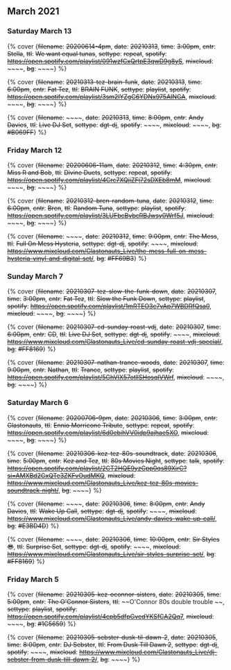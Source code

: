 ## March 2021

### Saturday March 13

{% cover {~~filename~~: ~~20200614-4pm~~, ~~date~~: ~~20210313~~, ~~time~~: ~~3:00pm~~, ~~cntr~~: ~~Stella~~, ~~ttl~~: ~~We want equal tunas~~, ~~settype~~: ~~repeat~~, ~~spotify~~: ~~https://open.spotify.com/playlist/091wzfCxQrtpE3qwD9g8yS~~, ~~mixcloud~~: ~~~~, ~~bg~~: ~~~~} %}

{% cover {~~filename~~: ~~20210313-tez-brain-funk~~, ~~date~~: ~~20210313~~, ~~time~~: ~~6:00pm~~, ~~cntr~~: ~~Fat Tez~~, ~~ttl~~: ~~BRAIN FUNK~~, ~~settype~~: ~~playlist~~, ~~spotify~~: ~~https://open.spotify.com/playlist/3sm2lYZgC6YDNx975AINGA~~, ~~mixcloud~~: ~~~~, ~~bg~~: ~~~~} %}

{% cover {~~filename~~: ~~~~, ~~date~~: ~~20210313~~, ~~time~~: ~~8:00pm~~, ~~cntr~~: ~~Andy Davies~~, ~~ttl~~: ~~Live DJ Set~~, ~~settype~~: ~~dgt-dj~~, ~~spotify~~: ~~~~, ~~mixcloud~~: ~~~~, ~~bg~~: ~~#B069FF~~} %}


### Friday March 12

{% cover {~~filename~~: ~~20200606-11am~~, ~~date~~: ~~20210312~~, ~~time~~: ~~4:30pm~~, ~~cntr~~: ~~Miss R and Bob~~, ~~ttl~~: ~~Divine Duets~~, ~~settype~~: ~~repeat~~, ~~spotify~~: ~~https://open.spotify.com/playlist/4Crc7XQjiZFj72sDXEb8mM~~, ~~mixcloud~~: ~~~~, ~~bg~~: ~~~~} %}

{% cover {~~filename~~: ~~20210312-bren-random-tuna~~, ~~date~~: ~~20210312~~, ~~time~~: ~~6:00pm~~, ~~cntr~~: ~~Bren~~, ~~ttl~~: ~~Random Tuna~~, ~~settype~~: ~~playlist~~, ~~spotify~~: ~~https://open.spotify.com/playlist/3LUFbcBybcRBJwsy0Wrf5J~~, ~~mixcloud~~: ~~~~, ~~bg~~: ~~~~} %}

{% cover {~~filename~~: ~~~~, ~~date~~: ~~20210312~~, ~~time~~: ~~9:00pm~~, ~~cntr~~: ~~The Mess~~, ~~ttl~~: ~~Full On Mess Hysteria~~, ~~settype~~: ~~dgt-dj~~, ~~spotify~~: ~~~~, ~~mixcloud~~: ~~https://www.mixcloud.com/Glastonauts_Live/the-mess-full-on-mess-hysteria-vinyl-and-digital-set/~~, ~~bg~~: ~~#FF69B3~~} %}


### Sunday March 7

{% cover {~~filename~~: ~~20210307-tez-slow-the-funk-down~~, ~~date~~: ~~20210307~~, ~~time~~: ~~3:00pm~~, ~~cntr~~: ~~Fat Tez~~, ~~ttl~~: ~~Slow the Funk Down~~, ~~settype~~: ~~playlist~~, ~~spotify~~: ~~https://open.spotify.com/playlist/1mRTEO3c7vAp7WBDRfQsa0~~, ~~mixcloud~~: ~~~~, ~~bg~~: ~~~~} %}

{% cover {~~filename~~: ~~20210307-cd-sunday-roast-vdj~~, ~~date~~: ~~20210307~~, ~~time~~: ~~6:00pm~~, ~~cntr~~: ~~CD~~, ~~ttl~~: ~~Live DJ Set~~, ~~settype~~: ~~dgt-dj~~, ~~spotify~~: ~~~~, ~~mixcloud~~: ~~https://www.mixcloud.com/Glastonauts_Live/cd-sunday-roast-vdj-special/~~, ~~bg~~: ~~#FF8169~~} %}

{% cover {~~filename~~: ~~20210307-nathan-trance-woods~~, ~~date~~: ~~20210307~~, ~~time~~: ~~9:00pm~~, ~~cntr~~: ~~Nathan~~, ~~ttl~~: ~~Trance~~, ~~settype~~: ~~playlist~~, ~~spotify~~: ~~https://open.spotify.com/playlist/5GhVlX57otllSHosqIVWrf~~, ~~mixcloud~~: ~~~~, ~~bg~~: ~~~~} %}

### Saturday March 6

{% cover {~~filename~~: ~~20200706-9pm~~, ~~date~~: ~~20210306~~, ~~time~~: ~~3:00pm~~, ~~cntr~~: ~~Glastonauts~~, ~~ttl~~: ~~Ennio Morricone Tribute~~, ~~settype~~: ~~repeat~~, ~~spotify~~: ~~https://open.spotify.com/playlist/6d0ebihVV0idp9ajhae5XO~~, ~~mixcloud~~: ~~~~, ~~bg~~: ~~~~} %}

{% cover {~~filename~~: ~~20210306-kez-tez-80s-soundtrack~~, ~~date~~: ~~20210306~~, ~~time~~: ~~5:00pm~~, ~~cntr~~: ~~Kez and Tez~~, ~~ttl~~: ~~80s Movies Night~~, ~~settype~~: ~~talk~~, ~~spotify~~: ~~https://open.spotify.com/playlist/2CT2HQE9yzGpp0qs89XjrC?si=AMXBd2GxQTe3ZKFvOudMKQ~~, ~~mixcloud~~: ~~https://www.mixcloud.com/Glastonauts_Live/kez-tez-80s-movies-soundtrack-night/~~, ~~bg~~: ~~~~} %}

{% cover {~~filename~~: ~~~~, ~~date~~: ~~20210306~~, ~~time~~: ~~8:00pm~~, ~~cntr~~: ~~Andy Davies~~, ~~ttl~~: ~~Wake Up Call~~, ~~settype~~: ~~dgt-dj~~, ~~spotify~~: ~~~~, ~~mixcloud~~: ~~https://www.mixcloud.com/Glastonauts_Live/andy-davies-wake-up-call/~~, ~~bg~~: ~~#E3BD4D~~} %}

{% cover {~~filename~~: ~~~~, ~~date~~: ~~20210306~~, ~~time~~: ~~10:00pm~~, ~~cntr~~: ~~Sir Styles 😎~~, ~~ttl~~: ~~Surprise Set~~, ~~settype~~: ~~dgt-dj~~, ~~spotify~~: ~~~~, ~~mixcloud~~: ~~https://www.mixcloud.com/Glastonauts_Live/sir-styles-surprise-set/~~, ~~bg~~: ~~#FF8169~~} %}

### Friday March 5

{% cover {~~filename~~: ~~20210305-kez-oconnor-sisters~~, ~~date~~: ~~20210305~~, ~~time~~: ~~5:00pm~~, ~~cntr~~: ~~The O'Connor Sisters~~, ~~ttl~~: ~~O'Connor 80s double trouble ~~, ~~settype~~: ~~playlist~~, ~~spotify~~: ~~https://open.spotify.com/playlist/4cpb5dfpGvedYKSfCA2Qq7~~, ~~mixcloud~~: ~~~~, ~~bg~~: ~~#1C5659~~} %}

{% cover {~~filename~~: ~~20210305-sebster-dusk-til-dawn-2~~, ~~date~~: ~~20210305~~, ~~time~~: ~~8:00pm~~, ~~cntr~~: ~~DJ Sebster~~, ~~ttl~~: ~~From Dusk Till Dawn 2~~, ~~settype~~: ~~dgt-dj~~, ~~spotify~~: ~~~~, ~~mixcloud~~: ~~https://www.mixcloud.com/Glastonauts_Live/dj-sebster-from-dusk-till-dawn-2/~~, ~~bg~~: ~~~~} %}